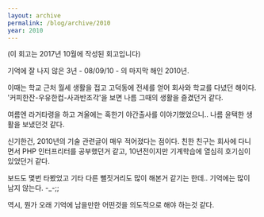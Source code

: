 ```yaml
---
layout: archive
permalink: /blog/archive/2010
year: 2010
---
```


(이 회고는 2017년 10월에 작성된 회고입니다)

기억에 잘 나지 않은 3년 - 08/09/10 - 의 마지막 해인 2010년.

이때는 학교 근처 월세 생활을 접고 고덕동에 전세를 얻어 회사와 학교를 다녔던 해이다. '커피한잔-우유한컵-사과반조각'을 보면 나름 그때의 생활을 즐겼던거 같다.

여름엔 라거타령을 하고 겨울에는 혹한기 야간출사를 이야기했었으니.. 나름 윤택한 생활을 보냈던것 같다.

신기한건, 2010년의 기술 관련글이 매우 적어졌다는 점이다. 친한 친구는 회사에 다니면서 PHP 인터프리터를 공부했던거 같고, 10년전이지만 기계학습에 열심히 호기심이 있었던거 같다.

보드도 몇번 타봤었고 기타 다른 뻘짓거리도 많이 해본거 같기는 한데.. 기억에는 많이 남지 않는다. -_-;;

역시, 뭔가 오래 기억에 남을만한 어떤것을 의도적으로 해야 하는것 같다.
